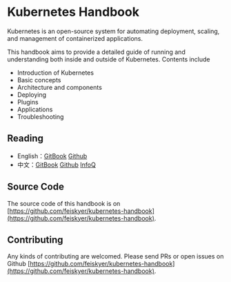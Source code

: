 # Kubernetes Handbook

Kubernetes is an open-source system for automating deployment, scaling, and management of containerized applications.

This handbook aims to provide a detailed guide of running and understanding both inside and outside of Kubernetes. Contents include

- Introduction of Kubernetes
- Basic concepts
- Architecture and components
- Deploying
- Plugins
- Applications
- Troubleshooting

## Reading

- English：[GitBook](https://kubernetes.feisky.xyz/en/) [Github](https://github.com/feiskyer/kubernetes-handbook/blob/master/en/SUMMARY.md)
- 中文：[GitBook](https://kubernetes.feisky.xyz/zh/) [Github](https://github.com/feiskyer/kubernetes-handbook/blob/master/zh/SUMMARY.md) [InfoQ](http://www.infoq.com/cn/minibooks/Kubernetes-handbook)

## Source Code

The source code of this handbook is on [https://github.com/feiskyer/kubernetes-handbook](https://github.com/feiskyer/kubernetes-handbook).

## Contributing

Any kinds of contributing are welcomed. Please send PRs or open issues on Github [https://github.com/feiskyer/kubernetes-handbook](https://github.com/feiskyer/kubernetes-handbook).

